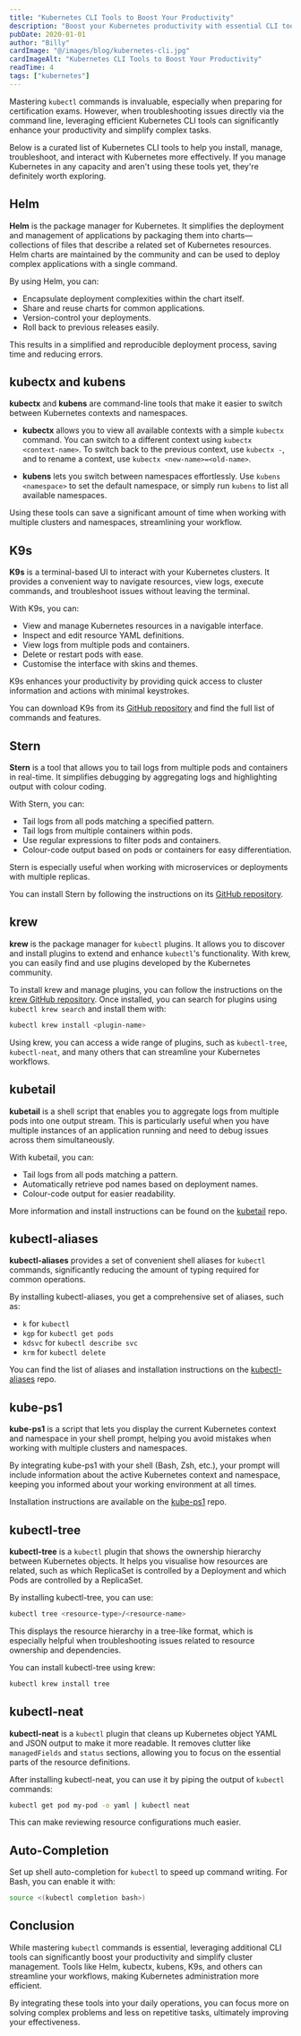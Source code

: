 ```yaml
---
title: "Kubernetes CLI Tools to Boost Your Productivity"
description: "Boost your Kubernetes productivity with essential CLI tools and tips for streamlined cluster management."
pubDate: 2020-01-01
author: "Billy"
cardImage: "@/images/blog/kubernetes-cli.jpg"
cardImageAlt: "Kubernetes CLI Tools to Boost Your Productivity"
readTime: 4
tags: ["kubernetes"]
---
```


Mastering `kubectl` commands is invaluable, especially when preparing for certification exams. However, when troubleshooting issues directly via the command line, leveraging efficient Kubernetes CLI tools can significantly enhance your productivity and simplify complex tasks.

Below is a curated list of Kubernetes CLI tools to help you install, manage, troubleshoot, and interact with Kubernetes more effectively. If you manage Kubernetes in any capacity and aren't using these tools yet, they're definitely worth exploring.

## Helm

**Helm** is the package manager for Kubernetes. It simplifies the deployment and management of applications by packaging them into charts—collections of files that describe a related set of Kubernetes resources. Helm charts are maintained by the community and can be used to deploy complex applications with a single command.

By using Helm, you can:

- Encapsulate deployment complexities within the chart itself.
- Share and reuse charts for common applications.
- Version-control your deployments.
- Roll back to previous releases easily.

This results in a simplified and reproducible deployment process, saving time and reducing errors.

## kubectx and kubens

**kubectx** and **kubens** are command-line tools that make it easier to switch between Kubernetes contexts and namespaces.

- **kubectx** allows you to view all available contexts with a simple `kubectx` command. You can switch to a different context using `kubectx <context-name>`. To switch back to the previous context, use `kubectx -`, and to rename a context, use `kubectx <new-name>=<old-name>`.

- **kubens** lets you switch between namespaces effortlessly. Use `kubens <namespace>` to set the default namespace, or simply run `kubens` to list all available namespaces.

Using these tools can save a significant amount of time when working with multiple clusters and namespaces, streamlining your workflow.

## K9s

**K9s** is a terminal-based UI to interact with your Kubernetes clusters. It provides a convenient way to navigate resources, view logs, execute commands, and troubleshoot issues without leaving the terminal.

With K9s, you can:

- View and manage Kubernetes resources in a navigable interface.
- Inspect and edit resource YAML definitions.
- View logs from multiple pods and containers.
- Delete or restart pods with ease.
- Customise the interface with skins and themes.

K9s enhances your productivity by providing quick access to cluster information and actions with minimal keystrokes.

You can download K9s from its [GitHub repository](https://github.com/derailed/k9s) and find the full list of commands and features.

## Stern

**Stern** is a tool that allows you to tail logs from multiple pods and containers in real-time. It simplifies debugging by aggregating logs and highlighting output with colour coding.

With Stern, you can:

- Tail logs from all pods matching a specified pattern.
- Tail logs from multiple containers within pods.
- Use regular expressions to filter pods and containers.
- Colour-code output based on pods or containers for easy differentiation.

Stern is especially useful when working with microservices or deployments with multiple replicas.

You can install Stern by following the instructions on its [GitHub repository](https://github.com/wercker/stern).

## krew

**krew** is the package manager for `kubectl` plugins. It allows you to discover and install plugins to extend and enhance `kubectl`'s functionality. With krew, you can easily find and use plugins developed by the Kubernetes community.

To install krew and manage plugins, you can follow the instructions on the [krew GitHub repository](https://github.com/kubernetes-sigs/krew). Once installed, you can search for plugins using `kubectl krew search` and install them with:

```bash
kubectl krew install <plugin-name>
```

Using krew, you can access a wide range of plugins, such as `kubectl-tree`, `kubectl-neat`, and many others that can streamline your Kubernetes workflows.

## kubetail

**kubetail** is a shell script that enables you to aggregate logs from multiple pods into one output stream. This is particularly useful when you have multiple instances of an application running and need to debug issues across them simultaneously.

With kubetail, you can:

- Tail logs from all pods matching a pattern.
- Automatically retrieve pod names based on deployment names.
- Colour-code output for easier readability.

More information and install instructions can be found on the [kubetail](https://github.com/johanhaleby/kubetail) repo.

## kubectl-aliases

**kubectl-aliases** provides a set of convenient shell aliases for `kubectl` commands, significantly reducing the amount of typing required for common operations.

By installing kubectl-aliases, you get a comprehensive set of aliases, such as:

- `k` for `kubectl`
- `kgp` for `kubectl get pods`
- `kdsvc` for `kubectl describe svc`
- `krm` for `kubectl delete`

You can find the list of aliases and installation instructions on the [kubectl-aliases](https://github.com/ahmetb/kubectl-aliases) repo.

## kube-ps1

**kube-ps1** is a script that lets you display the current Kubernetes context and namespace in your shell prompt, helping you avoid mistakes when working with multiple clusters and namespaces.

By integrating kube-ps1 with your shell (Bash, Zsh, etc.), your prompt will include information about the active Kubernetes context and namespace, keeping you informed about your working environment at all times.

Installation instructions are available on the [kube-ps1](https://github.com/jonmosco/kube-ps1) repo.

## kubectl-tree

**kubectl-tree** is a `kubectl` plugin that shows the ownership hierarchy between Kubernetes objects. It helps you visualise how resources are related, such as which ReplicaSet is controlled by a Deployment and which Pods are controlled by a ReplicaSet.

By installing kubectl-tree, you can use:

```bash
kubectl tree <resource-type>/<resource-name>
```

This displays the resource hierarchy in a tree-like format, which is especially helpful when troubleshooting issues related to resource ownership and dependencies.

You can install kubectl-tree using krew:

```bash
kubectl krew install tree
```

## kubectl-neat

**kubectl-neat** is a `kubectl` plugin that cleans up Kubernetes object YAML and JSON output to make it more readable. It removes clutter like `managedFields` and `status` sections, allowing you to focus on the essential parts of the resource definitions.

After installing kubectl-neat, you can use it by piping the output of `kubectl` commands:

```bash
kubectl get pod my-pod -o yaml | kubectl neat
```

This can make reviewing resource configurations much easier.

## Auto-Completion

Set up shell auto-completion for `kubectl` to speed up command writing. For Bash, you can enable it with:

```bash
source <(kubectl completion bash>)
```

## Conclusion

While mastering `kubectl` commands is essential, leveraging additional CLI tools can significantly boost your productivity and simplify cluster management. Tools like Helm, kubectx, kubens, K9s, and others can streamline your workflows, making Kubernetes administration more efficient.

By integrating these tools into your daily operations, you can focus more on solving complex problems and less on repetitive tasks, ultimately improving your effectiveness.
